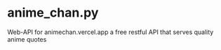# anime_chan.py
Web-API for animechan.vercel.app a free restful API that serves quality anime quotes
